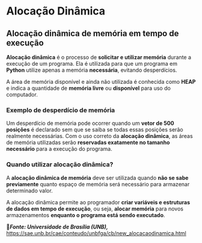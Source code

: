 # Alocação Dinâmica

## Alocação dinâmica de memória em tempo de execução

**Alocação dinâmica** é o processo de **solicitar e utilizar memória** durante a execução de um programa. Ela é utilizada para que um programa em **Python** utilize apenas a memória **necessária**, evitando desperdícios.

A área de memória disponível e ainda não utilizada é conhecida como **HEAP** e indica a quantidade de **memória livre** ou **disponível** para uso do computador.

### Exemplo de desperdício de memória  
Um desperdício de memória pode ocorrer quando um **vetor de 500 posições** é declarado sem que se saiba se todas essas posições serão realmente necessárias. Com o uso correto da **alocação dinâmica**, as áreas de memória utilizadas serão **reservadas exatamente no tamanho necessário** para a execução do programa.

### Quando utilizar alocação dinâmica?  
A **alocação dinâmica de memória** deve ser utilizada quando **não se sabe previamente** quanto espaço de memória será necessário para armazenar determinado valor.

A alocação dinâmica permite ao programador **criar variáveis e estruturas de dados em tempo de execução**, ou seja, **alocar memória** para novos armazenamentos **enquanto o programa está sendo executado**.


🔹***Fonte: Universidade de Brasília (UNB),*** https://sae.unb.br/cae/conteudo/unbfga/cb/new_alocacaodinamica.html
